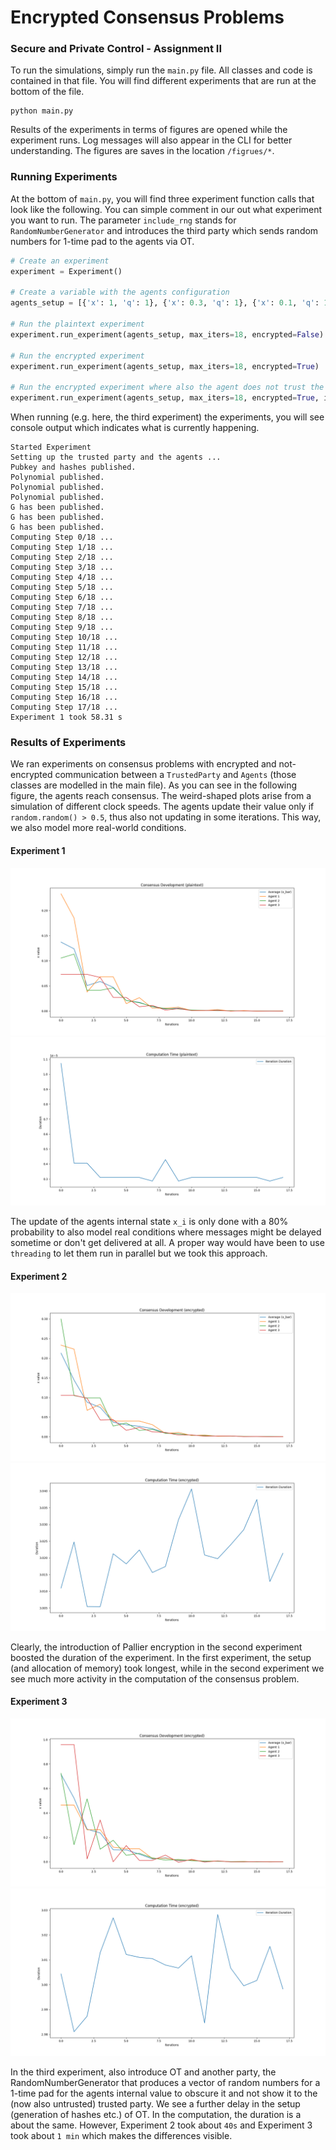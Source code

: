 # Encrypted Consensus Problems

### Secure and Private Control - Assignment II

To run the simulations, simply run the `main.py` file. All classes and code is contained
in that file. You will find different experiments that are run at the bottom of the file.

```commandline
python main.py
```

Results of the experiments in terms of figures are opened while the experiment runs. Log
messages will also appear in the CLI for better understanding. The figures are saves in 
the location `/figrues/*`.

### Running Experiments

At the bottom of `main.py`, you will find three experiment function calls that look like
the following. You can simple comment in our out what experiment you want to run. The
parameter `include_rng` stands for `RandomNumberGenerator` and introduces the third party
which sends random numbers for 1-time pad to the agents via OT.

```python
# Create an experiment
experiment = Experiment()

# Create a variable with the agents configuration
agents_setup = [{'x': 1, 'q': 1}, {'x': 0.3, 'q': 1}, {'x': 0.1, 'q': 1}]

# Run the plaintext experiment
experiment.run_experiment(agents_setup, max_iters=18, encrypted=False)

# Run the encrypted experiment
experiment.run_experiment(agents_setup, max_iters=18, encrypted=True)

# Run the encrypted experiment where also the agent does not trust the trusted party
experiment.run_experiment(agents_setup, max_iters=18, encrypted=True, include_rng=True)
```

When running (e.g. here, the third experiment) the experiments, you will see console output
which indicates what is currently happening. 

```commandline
Started Experiment
Setting up the trusted party and the agents ...
Pubkey and hashes published.
Polynomial published.
Polynomial published.
Polynomial published.
G has been published.
G has been published.
G has been published.
Computing Step 0/18 ...
Computing Step 1/18 ...
Computing Step 2/18 ...
Computing Step 3/18 ...
Computing Step 4/18 ...
Computing Step 5/18 ...
Computing Step 6/18 ...
Computing Step 7/18 ...
Computing Step 8/18 ...
Computing Step 9/18 ...
Computing Step 10/18 ...
Computing Step 11/18 ...
Computing Step 12/18 ...
Computing Step 13/18 ...
Computing Step 14/18 ...
Computing Step 15/18 ...
Computing Step 16/18 ...
Computing Step 17/18 ...
Experiment 1 took 58.31 s
```

### Results of Experiments

We ran experiments on consensus problems with encrypted and not-encrypted communication 
between a `TrustedParty` and `Agents` (those classes are modelled in the main file). As
you can see in the following figure, the agents reach consensus. The weird-shaped plots
arise from a simulation of different clock speeds. The agents update their value only if
`random.random() > 0.5`, thus also not updating in some iterations. This way, we also 
model more real-world conditions.  

#### Experiment 1
![Experiment Outcome (not encrypted)](figures/experiment_outcome_consensus_1.png)
![Experiment Outcome (not encrypted)](figures/experiment_outcome_duration_1.png)

The update of the agents internal state `x_i` is only done with a 80% probability
to also model real conditions where messages might be delayed sometime or don't get
delivered at all. A proper way would have been to use `threading` to let them run 
in parallel but we took this approach. 

#### Experiment 2
![Experiment Outcome (not encrypted)](figures/experiment_outcome_consensus_2.png)
![Experiment Outcome (not encrypted)](figures/experiment_outcome_duration_2.png)

Clearly, the introduction of Pallier encryption in the second experiment boosted the
duration of the experiment. In the first experiment, the setup (and allocation of memory)
took longest, while in the second experiment we see much more activity in the 
computation of the consensus problem.

#### Experiment 3
![Experiment Outcome (not encrypted)](figures/experiment_outcome_consensus_3.png)
![Experiment Outcome (not encrypted)](figures/experiment_outcome_duration_3.png)

In the third experiment, also introduce OT and another party, the RandomNumberGenerator
that produces a vector of random numbers for a 1-time pad for the agents internal value
to obscure it and not show it to the (now also untrusted) trusted party. We see a further
delay in the setup (generation of hashes etc.) of OT. In the computation, the duration
is a about the same. However, Experiment 2 took about `40s` and Experiment 3 took about `1 min`
which makes the differences visible. 